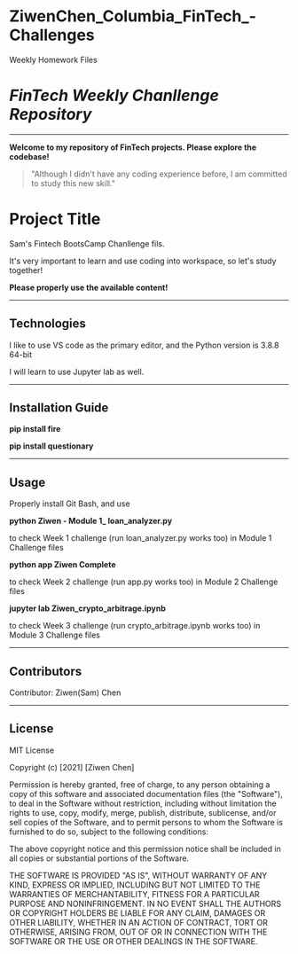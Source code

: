 # ZiwenChen_Columbia_FinTech_-Challenges
Weekly Homework Files




# *FinTech Weekly Chanllenge Repository* 
---

**Welcome to my repository of FinTech projects. Please explore the codebase!**

> "Although I didn't have any coding experience before, I am committed to study this new skill."

# Project Title

Sam's Fintech BootsCamp Chanllenge fils. 

It's very important to learn and use coding into workspace, so let's study together!

**Please properly use the available content!**


---

## Technologies

I like to use VS code as the primary editor, and the Python version is 3.8.8 64-bit

I will learn to use Jupyter lab as well.

---

## Installation Guide

**pip install fire**

**pip install questionary**

---

## Usage

Properly install Git Bash, and use 

**python Ziwen - Module 1_ loan_analyzer.py** 

to check Week 1 challenge (run loan_analyzer.py works too) in Module 1 Challenge files



**python app Ziwen Complete** 

to check Week 2 challenge (run app.py works too) in Module 2 Challenge files



**jupyter lab Ziwen_crypto_arbitrage.ipynb** 

to check Week 3 challenge (run crypto_arbitrage.ipynb works too) in Module 3 Challenge files

---

## Contributors

Contributor: Ziwen(Sam) Chen

---

## License

MIT License

Copyright (c) [2021] [Ziwen Chen]

Permission is hereby granted, free of charge, to any person obtaining a copy
of this software and associated documentation files (the "Software"), to deal
in the Software without restriction, including without limitation the rights
to use, copy, modify, merge, publish, distribute, sublicense, and/or sell
copies of the Software, and to permit persons to whom the Software is
furnished to do so, subject to the following conditions:

The above copyright notice and this permission notice shall be included in all
copies or substantial portions of the Software.

THE SOFTWARE IS PROVIDED "AS IS", WITHOUT WARRANTY OF ANY KIND, EXPRESS OR
IMPLIED, INCLUDING BUT NOT LIMITED TO THE WARRANTIES OF MERCHANTABILITY,
FITNESS FOR A PARTICULAR PURPOSE AND NONINFRINGEMENT. IN NO EVENT SHALL THE
AUTHORS OR COPYRIGHT HOLDERS BE LIABLE FOR ANY CLAIM, DAMAGES OR OTHER
LIABILITY, WHETHER IN AN ACTION OF CONTRACT, TORT OR OTHERWISE, ARISING FROM,
OUT OF OR IN CONNECTION WITH THE SOFTWARE OR THE USE OR OTHER DEALINGS IN THE
SOFTWARE.